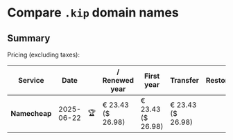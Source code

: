 # Compare `.kip` domain names

## Summary

Pricing (excluding taxes):

| Service | Date |  | / Renewed year | First year | Transfer | Restoration |
|--|--|--|--|--|--|--|
| **Namecheap** | 2025-06-22 | 🏆 | € 23.43<br>($ 26.98) | € 23.43<br>($ 26.98) | € 23.43<br>($ 26.98) |  |
